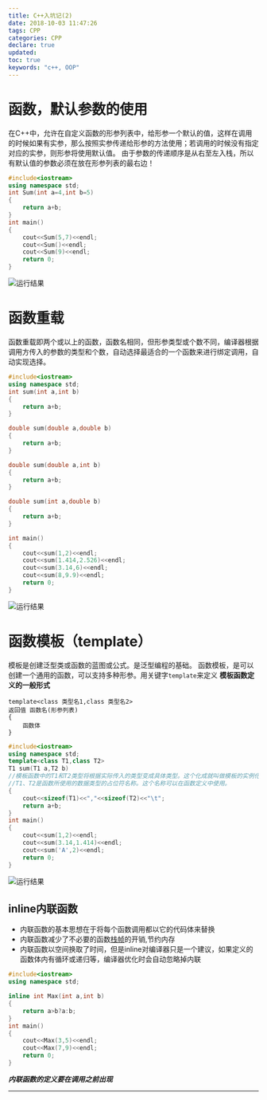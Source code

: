 ```yaml
---
title: C++入坑记(2)
date: 2018-10-03 11:47:26
tags: CPP
categories: CPP
declare: true
updated:
toc: true
keywords: "c++, OOP"
---
```


# 函数，默认参数的使用

在C++中，允许在自定义函数的形参列表中，给形参一个默认的值，这样在调用的时候如果有实参，那么按照实参传递给形参的方法使用；若调用的时候没有指定对应的实参，则形参将使用默认值。
由于参数的传递顺序是从右至左入栈，所以有默认值的参数必须在放在形参列表的最右边！

<!-- more -->

```c++
#include<iostream>
using namespace std;
int Sum(int a=4,int b=5)
{
	return a+b;
}
int main()
{
	cout<<Sum(5,7)<<endl;
	cout<<Sum()<<endl;
	cout<<Sum(9)<<endl;
	return 0;
}
```

![运行结果](https://i.imgur.com/vz6wOh3.png)

# 函数重载

函数重载即两个或以上的函数，函数名相同，但形参类型或个数不同，编译器根据调用方传入的参数的类型和个数，自动选择最适合的一个函数来进行绑定调用，自动实现选择。
```c++
#include<iostream>
using namespace std;
int sum(int a,int b)
{
	return a+b;
}

double sum(double a,double b)
{
	return a+b;
}

double sum(double a,int b)
{
	return a+b;
}

double sum(int a,double b)
{
	return a+b;
}

int main()
{
	cout<<sum(1,2)<<endl;
	cout<<sum(1.414,2.526)<<endl;
	cout<<sum(3.14,6)<<endl;
	cout<<sum(8,9.9)<<endl;
	return 0;
}
```

![运行结果](https://i.imgur.com/xP82hjI.png)

# 函数模板（template）

模板是创建泛型类或函数的蓝图或公式。是泛型编程的基础。
函数模板，是可以创建一个通用的函数，可以支持多种形参。用关键字`template`来定义
**模板函数定义的一般形式**

	template<class 类型名1,class 类型名2>
	返回值 函数名(形参列表)
	{
		函数体
	}

```c++
#include<iostream>
using namespace std;
template<class T1,class T2>
T1 sum(T1 a,T2 b)
//模板函数中的T1和T2类型将根据实际传入的类型变成具体类型。这个化成就叫做模板的实例化。
//T1、T2是函数所使用的数据类型的占位符名称。这个名称可以在函数定义中使用。
{
	cout<<sizeof(T1)<<","<<sizeof(T2)<<"\t";
	return a+b;
}
int main()
{
	cout<<sum(1,2)<<endl;
	cout<<sum(3.14,1.414)<<endl;
	cout<<sum('A',2)<<endl;
	return 0;
}
```

![运行结果](https://i.imgur.com/qmwhban.png)

## inline内联函数

- 内联函数的基本思想在于将每个函数调用都以它的代码体来替换
- 内联函数减少了不必要的函数[栈帧](https://baike.baidu.com/item/%E6%A0%88%E5%B8%A7/5662951?fr=aladdin)的开销,节约内存
- 内联函数以空间换取了时间，但是inline对编译器只是一个建议，如果定义的函数体内有循环或递归等，编译器优化时会自动忽略掉内联

```c++
#include<iostream>
using namespace std;

inline int Max(int a,int b)
{
    return a>b?a:b;
}
int main()
{
    cout<<Max(3,5)<<endl;
    cout<<Max(7,9)<<endl;
    return 0;
}
```

***内联函数的定义要在调用之前出现***

---